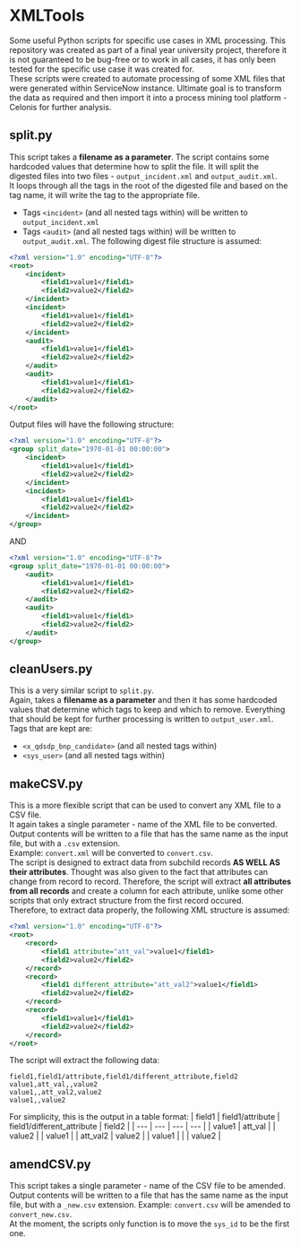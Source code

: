 # XMLTools
Some useful Python scripts for specific use cases in XML processing. This repository was created as part of a final year university project, therefore it is not guaranteed to be bug-free or to work in all cases, it has only been tested for the specific use case it was created for.  
These scripts were created to automate processing of some XML files that were generated within ServiceNow instance. Ultimate goal is to transform the data as required and then import it into a process mining tool platform - Celonis for further analysis.  
## split.py
This script takes a **filename as a parameter**. 
The script contains some hardcoded values that determine how to split the file. It will split the digested files into two files - `output_incident.xml` and `output_audit.xml`.  
It loops through all the tags in the root of the digested file and based on the tag name, it will write the tag to the appropriate file.  
- Tags `<incident>` (and all nested tags within) will be written to `output_incident.xml`  
- Tags `<audit>` (and all nested tags within) will be written to `output_audit.xml`.
The following digest file structure is assumed:
```xml
<?xml version="1.0" encoding="UTF-8"?>
<root>
	<incident>
		<field1>value1</field1>
		<field2>value2</field2>
	</incident>
	<incident>
		<field1>value1</field1>
		<field2>value2</field2>
	</incident>
	<audit>
		<field1>value1</field1>
		<field2>value2</field2>
	</audit>
	<audit>
		<field1>value1</field1>
		<field2>value2</field2>
	</audit>
</root>
```
Output files will have the following structure:
```xml
<?xml version="1.0" encoding="UTF-8"?>
<group split_date="1970-01-01 00:00:00">
	<incident>
		<field1>value1</field1>
		<field2>value2</field2>
	</incident>
	<incident>
		<field1>value1</field1>
		<field2>value2</field2>
	</incident>
</group>
```
AND
```xml
<?xml version="1.0" encoding="UTF-8"?>
<group split_date="1970-01-01 00:00:00">
	<audit>
		<field1>value1</field1>
		<field2>value2</field2>
	</audit>
	<audit>
		<field1>value1</field1>
		<field2>value2</field2>
	</audit>
</group>
```
## cleanUsers.py
This is a very similar script to `split.py`.  
Again, takes a **filename as a parameter** and then it has some hardcoded values that determine which tags to keep and which to remove. Everything that should be kept for further processing is written to `output_user.xml`. 
Tags that are kept are:
- `<x_qdsdp_bnp_candidate>` (and all nested tags within)
- `<sys_user>` (and all nested tags within)
## makeCSV.py
This is a more flexible script that can be used to convert any XML file to a CSV file.  
It again takes a single parameter - name of the XML file to be converted. Output contents will be written to a file that has the same name as the input file, but with a `.csv` extension.  
Example: `convert.xml` will be converted to `convert.csv`.  
The script is designed to extract data from subchild records **AS WELL AS their attributes**. 
Thought was also given to the fact that attributes can change from record to record. Therefore, the script will extract **all attributes from all records** and create a column for each attribute, unlike some other scripts that only extract structure from the first record occured.  
Therefore, to extract data properly, the following XML structure is assumed:
```xml
<?xml version="1.0" encoding="UTF-8"?>
<root>
	<record>
		<field1 attribute="att_val">value1</field1>
		<field2>value2</field2>
	</record>
	<record>
		<field1 different_attribute="att_val2">value1</field1>
		<field2>value2</field2>
	</record>
	<record>
		<field1>value1</field1>
		<field2>value2</field2>
	</record>
</root>
```
The script will extract the following data:
```csv
field1,field1/attribute,field1/different_attribute,field2
value1,att_val,,value2
value1,,att_val2,value2
value1,,value2
```
For simplicity, this is the output in a table format:
| field1 | field1/attribute | field1/different_attribute | field2 |
| --- | --- | --- | --- |
| value1 | att_val | | value2 |
| value1 | | att_val2 | value2 |
| value1 | | | value2 |
## amendCSV.py
This script takes a single parameter - name of the CSV file to be amended.  
Output contents will be written to a file that has the same name as the input file, but with a `_new.csv` extension.
Example: `convert.csv` will be amended to `convert_new.csv`.  
At the moment, the scripts only function is to move the `sys_id` to be the first one. 